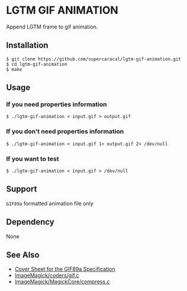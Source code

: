 # LGTM GIF ANIMATION

Append LGTM frame to gif animation.

## Installation

```
$ git clone https://github.com/supercaracal/lgtm-gif-animation.git
$ cd lgtm-gif-animation
$ make
```

## Usage

### If you need properties information

```
$ ./lgtm-gif-animation < input.gif > output.gif
```

### If you don't need properties information

```
$ ./lgtm-gif-animation < input.gif 1> output.gif 2> /dev/null
```

### If you want to test

```
$ ./lgtm-gif-animation < input.gif > /dev/null
```

## Support

`GIF89a` formatted animation file only

## Dependency

None

## See Also

* [Cover Sheet for the GIF89a Specification](https://www.w3.org/Graphics/GIF/spec-gif89a.txt)
* [ImageMagick/coders/gif.c](https://github.com/ImageMagick/ImageMagick/blob/master/coders/gif.c)
* [ImageMagick/MagickCore/compress.c](https://github.com/ImageMagick/ImageMagick/blob/master/MagickCore/compress.c)
